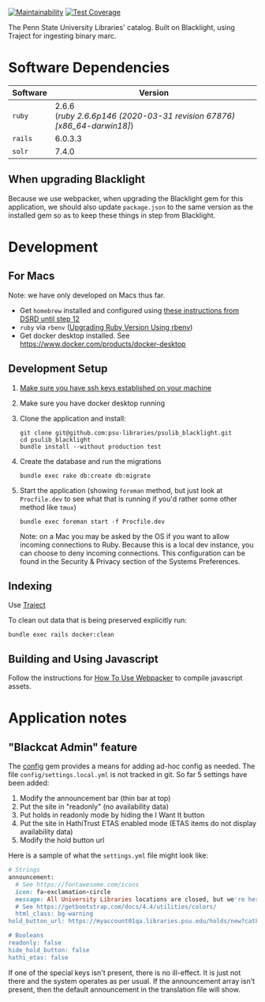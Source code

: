 [![Maintainability](https://api.codeclimate.com/v1/badges/6d63cfd46af32f8d4bd1/maintainability)](https://codeclimate.com/github/psu-libraries/psulib_blacklight/maintainability) [![Test Coverage](https://api.codeclimate.com/v1/badges/6d63cfd46af32f8d4bd1/test_coverage)](https://codeclimate.com/github/psu-libraries/psulib_blacklight/test_coverage)

The Penn State University Libraries' catalog. Built on Blacklight, using Traject for ingesting binary marc.

# Software Dependencies 

| Software |  Version |
|----------|------|
| `ruby`    |  2.6.6 <br> (_ruby 2.6.6p146 (2020-03-31 revision 67876) [x86_64-darwin18]_) |
| `rails`   |  6.0.3.3 |
| `solr`   |  7.4.0 |

## When upgrading Blacklight

Because we use webpacker, when upgrading the Blacklight gem for this application, we should also update `package.json` to the same version as the installed gem so as to keep these things in step from Blacklight.

# Development 

## For Macs

Note: we have only developed on Macs thus far.

* Get `homebrew` installed and configured using [these instructions from DSRD until step 12](https://github.com/psu-stewardship/scholarsphere/wiki/How-to-Install-on-a-fresh-Mac)
* `ruby` via `rbenv` ([Upgrading Ruby Version Using rbenv](https://github.com/psu-libraries/psulib_blacklight/wiki/Upgrading-Ruby-Version-Using-rbenv))
* Get docker desktop installed. See https://www.docker.com/products/docker-desktop

## Development Setup
1.  [Make sure you have ssh keys established on your machine](https://help.github.com/articles/generating-a-new-ssh-key-and-adding-it-to-the-ssh-agent/#generating-a-new-ssh-key)
1.  Make sure you have docker desktop running
1.  Clone the application and install:
    ``` 
    git clone git@github.com:psu-libraries/psulib_blacklight.git
    cd psulib_blacklight
    bundle install --without production test
    ```

1.  Create the database and run the migrations
    ```
    bundle exec rake db:create db:migrate
    ```

1.  Start the application (showing `foreman` method, but just look at `Procfile.dev` to see what that is running if you'd rather some other method like `tmux`)
    ```
    bundle exec foreman start -f Procfile.dev
    ```
    
    Note: on a Mac you may be asked by the OS if you want to allow incoming connections to Ruby. Because this is a local dev instance, you can choose to deny incoming connections. This configuration can be found in the Security & Privacy section of the Systems Preferences. 

## Indexing

Use [Traject](https://github.com/psu-libraries/psulib_traject#build-an-index)


To clean out data that is being preserved explicitly run:
```
bundle exec rails docker:clean
```

## Building and Using Javascript

Follow the instructions for [How To Use Webpacker](https://github.com/psu-libraries/psulib_blacklight/wiki/How-To-Use-Webpacker) to compile javascript assets.

# Application notes

## "Blackcat Admin" feature

The [config](https://rubygems.org/gems/config) gem provides a means for adding ad-hoc config as needed. The file `config/settings.local.yml` is not tracked in git. So far 5 settings have been added:

1. Modify the announcement bar (thin bar at top)
1. Put the site in "readonly" (no availability data)
1. Put holds in readonly mode by hiding the I Want It button 
1. Put the site in HathiTrust ETAS enabled mode (ETAS items do not display availability data)
1. Modify the hold button url

Here is a sample of what the `settings.yml` file might look like:

```rb
# Strings
announcement:
  # See https://fontawesome.com/icons
  icon: fa-exclamation-circle
  message: All University Libraries locations are closed, but we're here to help! See <a href="https://libraries.psu.edu/covid19"> University Libraries COVID-19 (novel coronavirus) Updates and Resources</a> for more information.
  # See https://getbootstrap.com/docs/4.4/utilities/colors/
  html_class: bg-warning
hold_button_url: https://myaccount01qa.libraries.psu.edu/holds/new?catkey=

# Booleans
readonly: false
hide_hold_button: false
hathi_etas: false
```

If one of the special keys isn't present, there is no ill-effect. It is just not there and the system operates as per usual. If the announcement array isn't present, then the default announcement in the translation file will show.
